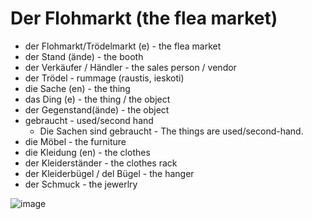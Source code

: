 # Der Flohmarkt (the flea market)

-  der Flohmarkt/Trödelmarkt (e) - the flea market
-  der Stand (ände) - the booth
-  der Verkäufer / Händler - the sales person / vendor
-  der Trödel - rummage (raustis, ieskoti)
-  die Sache (en) - the thing
-  das Ding (e) - the thing / the object
-  der Gegenstand(ände) - the object
-  gebraucht - used/second hand
    -  Die Sachen sind gebraucht - The things are used/second-hand.
-  die Möbel - the furniture
-  die Kleidung (en) - the clothes
-  der Kleiderständer - the clothes rack
-  der Kleiderbügel / del Bügel - the hanger
-  der Schmuck - the jewerlry

![image](https://github.com/user-attachments/assets/53fb0e97-22c8-499e-9b70-f1d42864ee46)

